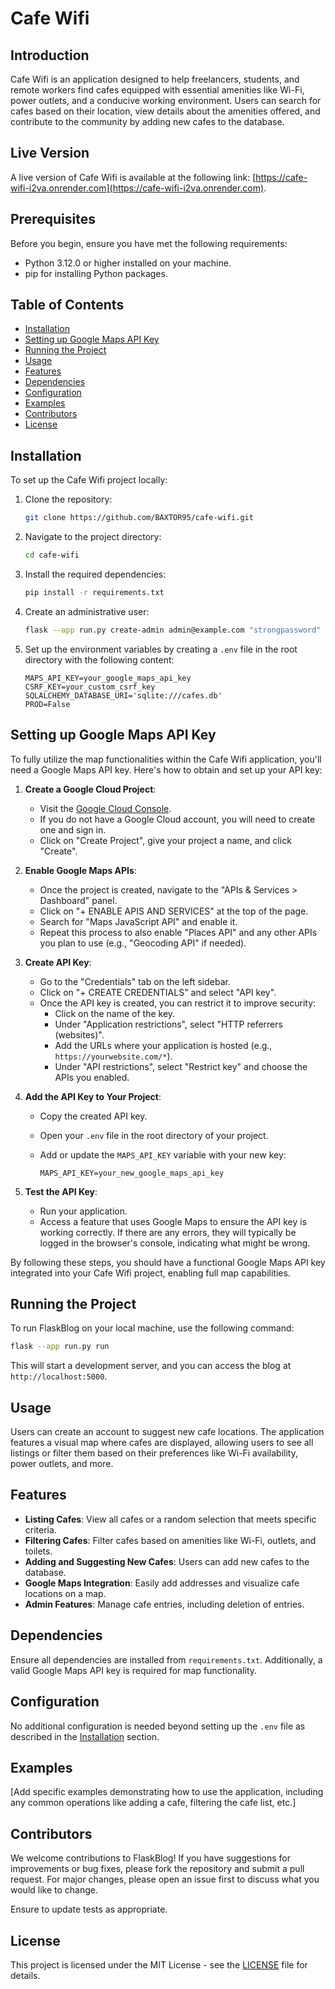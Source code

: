 # Cafe Wifi

## Introduction

Cafe Wifi is an application designed to help freelancers, students, and remote workers find cafes equipped with essential amenities like Wi-Fi, power outlets, and a conducive working environment. Users can search for cafes based on their location, view details about the amenities offered, and contribute to the community by adding new cafes to the database.

## Live Version

A live version of Cafe Wifi is available at the following link: [https://cafe-wifi-i2va.onrender.com](https://cafe-wifi-i2va.onrender.com).

## Prerequisites

Before you begin, ensure you have met the following requirements:

- Python 3.12.0 or higher installed on your machine.
- pip for installing Python packages.

## Table of Contents

- [Installation](#installation)
- [Setting up Google Maps API Key](#setting-up-google-maps-api-key)
- [Running the Project](#running-the-project)
- [Usage](#usage)
- [Features](#features)
- [Dependencies](#dependencies)
- [Configuration](#configuration)
- [Examples](#examples)
- [Contributors](#contributors)
- [License](#license)

## Installation

To set up the Cafe Wifi project locally:

1. Clone the repository:

   ```bash
   git clone https://github.com/BAXTOR95/cafe-wifi.git
   ```

2. Navigate to the project directory:

   ```bash
   cd cafe-wifi
   ```

3. Install the required dependencies:

   ```bash
   pip install -r requirements.txt
   ```

4. Create an administrative user:

   ```bash
   flask --app run.py create-admin admin@example.com "strongpassword" "Admin Name"
   ```

5. Set up the environment variables by creating a `.env` file in the root directory with the following content:

   ```plaintext
   MAPS_API_KEY=your_google_maps_api_key
   CSRF_KEY=your_custom_csrf_key
   SQLALCHEMY_DATABASE_URI='sqlite:///cafes.db'
   PROD=False
   ```

## Setting up Google Maps API Key

To fully utilize the map functionalities within the Cafe Wifi application, you'll need a Google Maps API key. Here's how to obtain and set up your API key:

1. **Create a Google Cloud Project**:

   - Visit the [Google Cloud Console](https://console.cloud.google.com/).
   - If you do not have a Google Cloud account, you will need to create one and sign in.
   - Click on "Create Project", give your project a name, and click "Create".

2. **Enable Google Maps APIs**:

   - Once the project is created, navigate to the "APIs & Services > Dashboard" panel.
   - Click on "+ ENABLE APIS AND SERVICES" at the top of the page.
   - Search for "Maps JavaScript API" and enable it.
   - Repeat this process to also enable "Places API" and any other APIs you plan to use (e.g., "Geocoding API" if needed).

3. **Create API Key**:

   - Go to the "Credentials" tab on the left sidebar.
   - Click on "+ CREATE CREDENTIALS" and select "API key".
   - Once the API key is created, you can restrict it to improve security:
     - Click on the name of the key.
     - Under "Application restrictions", select "HTTP referrers (websites)".
     - Add the URLs where your application is hosted (e.g., `https://yourwebsite.com/*`).
     - Under "API restrictions", select "Restrict key" and choose the APIs you enabled.

4. **Add the API Key to Your Project**:

   - Copy the created API key.
   - Open your `.env` file in the root directory of your project.
   - Add or update the `MAPS_API_KEY` variable with your new key:

     ```plaintext
     MAPS_API_KEY=your_new_google_maps_api_key
     ```

5. **Test the API Key**:
   - Run your application.
   - Access a feature that uses Google Maps to ensure the API key is working correctly. If there are any errors, they will typically be logged in the browser's console, indicating what might be wrong.

By following these steps, you should have a functional Google Maps API key integrated into your Cafe Wifi project, enabling full map capabilities.

## Running the Project

To run FlaskBlog on your local machine, use the following command:

```bash
flask --app run.py run
```

This will start a development server, and you can access the blog at `http://localhost:5000`.

## Usage

Users can create an account to suggest new cafe locations. The application features a visual map where cafes are displayed, allowing users to see all listings or filter them based on their preferences like Wi-Fi availability, power outlets, and more.

## Features

- **Listing Cafes**: View all cafes or a random selection that meets specific criteria.
- **Filtering Cafes**: Filter cafes based on amenities like Wi-Fi, outlets, and toilets.
- **Adding and Suggesting New Cafes**: Users can add new cafes to the database.
- **Google Maps Integration**: Easily add addresses and visualize cafe locations on a map.
- **Admin Features**: Manage cafe entries, including deletion of entries.

## Dependencies

Ensure all dependencies are installed from `requirements.txt`. Additionally, a valid Google Maps API key is required for map functionality.

## Configuration

No additional configuration is needed beyond setting up the `.env` file as described in the [Installation](#installation) section.

## Examples

[Add specific examples demonstrating how to use the application, including any common operations like adding a cafe, filtering the cafe list, etc.]

## Contributors

We welcome contributions to FlaskBlog! If you have suggestions for improvements or bug fixes, please fork the repository and submit a pull request. For major changes, please open an issue first to discuss what you would like to change.

Ensure to update tests as appropriate.

## License

This project is licensed under the MIT License - see the [LICENSE](LICENSE.md) file for details.
